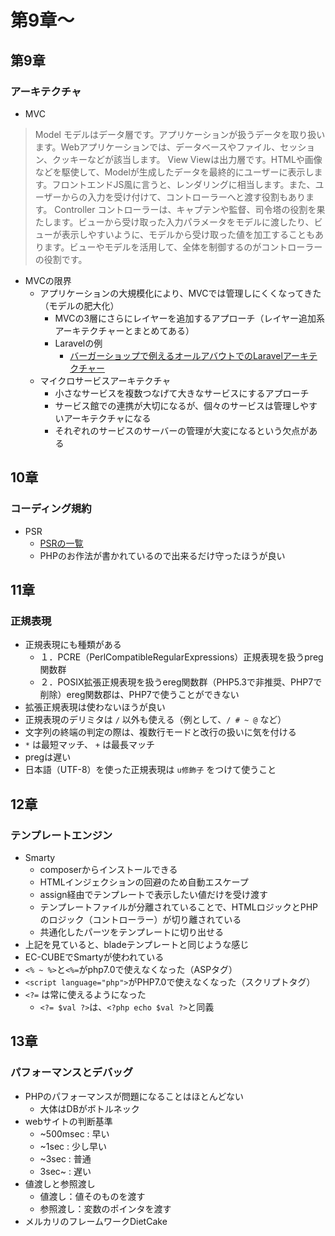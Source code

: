 # 第9章〜

## 第9章

### アーキテクチャ

- MVC

> Model モデルはデータ層です。アプリケーションが扱うデータを取り扱います。Webアプリケーションでは、データベースやファイル、セッション、クッキーなどが該当します。
> View Viewは出力層です。HTMLや画像などを駆使して、Modelが生成したデータを最終的にユーザーに表示します。フロントエンドJS風に言うと、レンダリングに相当します。また、ユーザーからの入力を受け付けて、コントローラーへと渡す役割もあります。
> Controller コントローラーは、キャプテンや監督、司令塔の役割を果たします。ビューから受け取った入力パラメータをモデルに渡したり、ビューが表示しやすいように、モデルから受け取った値を加工することもあります。ビューやモデルを活用して、全体を制御するのがコントローラーの役割です。

- MVCの限界
  - アプリケーションの大規模化により、MVCでは管理しにくくなってきた（モデルの肥大化）
    - MVCの3層にさらにレイヤーを追加するアプローチ（レイヤー追加系アーキテクチャーとまとめてある）
    - Laravelの例
      - [バーガーショップで例えるオールアバウトでのLaravelアーキテクチャー](https://allabouttech.hatenablog.com/entry/2016/11/29/100000)
  - マイクロサービスアーキテクチャ
    - 小さなサービスを複数つなげて大きなサービスにするアプローチ
    - サービス館での連携が大切になるが、個々のサービスは管理しやすいアーキテクチャになる
    - それぞれのサービスのサーバーの管理が大変になるという欠点がある

## 10章

### コーディング規約

- PSR
  - [PSRの一覧](https://www.phpfig.org/psr/)
  - PHPのお作法が書かれているので出来るだけ守ったほうが良い

## 11章

### 正規表現

- 正規表現にも種類がある
  - １．PCRE（PerlCompatibleRegularExpressions）正規表現を扱うpreg関数群
  - ２．POSIX拡張正規表現を扱うereg関数群（PHP5.3で非推奨、PHP7で削除）ereg関数郡は、PHP7で使うことができない
- 拡張正規表現は使わないほうが良い
- 正規表現のデリミタは `/` 以外も使える（例として、`/ # ~ @` など）
- 文字列の終端の判定の際は、複数行モードと改行の扱いに気を付ける
- `*` は最短マッチ、 `+` は最長マッチ
- pregは遅い
- 日本語（UTF-8）を使った正規表現は `u修飾子` をつけて使うこと

## 12章

### テンプレートエンジン

- Smarty
  - composerからインストールできる
  - HTMLインジェクションの回避のため自動エスケープ
  - assign経由でテンプレートで表示したい値だけを受け渡す
  - テンプレートファイルが分離されていることで、HTMLロジックとPHPのロジック（コントローラー）が切り離されている
  - 共通化したパーツをテンプレートに切り出せる
- 上記を見ていると、bladeテンプレートと同じような感じ
- EC-CUBEでSmartyが使われている
- `<% ~ %>`と`<%=`がphp7.0で使えなくなった（ASPタグ）
- `<script language="php">`がPHP7.0で使えなくなった（スクリプトタグ）
- `<?=` は常に使えるようになった
  - `<?= $val ?>`は、`<?php echo $val ?>`と同義

## 13章

### パフォーマンスとデバッグ

- PHPのパフォーマンスが問題になることはほとんどない
  - 大体はDBがボトルネック
- webサイトの判断基準
  - ~500msec : 早い
  - ~1sec : 少し早い
  - ~3sec : 普通
  - 3sec~ : 遅い
- 値渡しと参照渡し
  - 値渡し：値そのものを渡す
  - 参照渡し：変数のポインタを渡す
- メルカリのフレームワークDietCake
